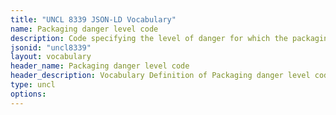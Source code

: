 ```yaml
---
title: "UNCL 8339 JSON-LD Vocabulary"
name: Packaging danger level code
description: Code specifying the level of danger for which the packaging must cater.
jsonid: "uncl8339"
layout: vocabulary
header_name: Packaging danger level code
header_description: Vocabulary Definition of Packaging danger level code semantics in HTML format. JSON-LD format is available at [uncl8339.jsonld](/vocabulary/uncl8339.jsonld)
type: uncl
options:
---
```


